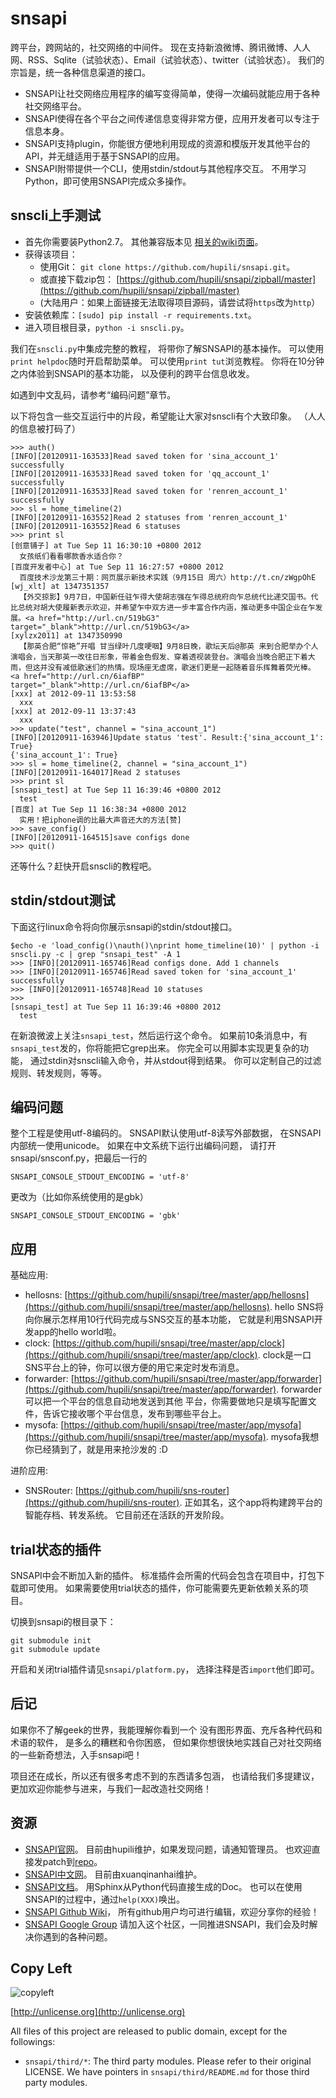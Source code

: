 snsapi
======

跨平台，跨网站的，社交网络的中间件。
现在支持新浪微博、腾讯微博、人人网、RSS、Sqlite（试验状态）、Email（试验状态）、twitter（试验状态）。
我们的宗旨是，统一各种信息渠道的接口。

   * SNSAPI让社交网络应用程序的编写变得简单，使得一次编码就能应用于各种社交网络平台。
   * SNSAPI使得在各个平台之间传递信息变得非常方便，应用开发者可以专注于信息本身。 
   * SNSAPI支持plugin，你能很方便地利用现成的资源和模版开发其他平台的API，并无缝适用于基于SNSAPI的应用。
   * SNSAPI附带提供一个CLI，使用stdin/stdout与其他程序交互。
   不用学习Python，即可使用SNSAPI完成众多操作。

snscli上手测试
--------------

   * 首先你需要装Python2.7。
   其他兼容版本见
   [相关的wiki页面](https://github.com/hupili/snsapi/wiki/Compatibility-report)。
   * 获得该项目： 
      * 使用Git： `git clone https://github.com/hupili/snsapi.git`。 
      * 或直接下载zip包： [https://github.com/hupili/snsapi/zipball/master](https://github.com/hupili/snsapi/zipball/master)
      * (大陆用户：如果上面链接无法取得项目源码，请尝试将`https`改为`http`）
   * 安装依赖库：`[sudo] pip install -r requirements.txt`。
   * 进入项目根目录，`python -i snscli.py`。

我们在`snscli.py`中集成完整的教程，
将带你了解SNSAPI的基本操作。
可以使用`print helpdoc`随时开启帮助菜单。
可以使用`print tut`浏览教程。
你将在10分钟之内体验到SNSAPI的基本功能，
以及便利的跨平台信息收发。

如遇到中文乱码，请参考“编码问题”章节。

以下将包含一些交互运行中的片段，希望能让大家对snscli有个大致印象。
（人人的信息被打码了）

```
>>> auth()
[INFO][20120911-163533]Read saved token for 'sina_account_1' successfully
[INFO][20120911-163533]Read saved token for 'qq_account_1' successfully
[INFO][20120911-163533]Read saved token for 'renren_account_1' successfully
>>> sl = home_timeline(2)
[INFO][20120911-163552]Read 2 statuses from 'renren_account_1'
[INFO][20120911-163552]Read 6 statuses
>>> print sl
[创意铺子] at Tue Sep 11 16:30:10 +0800 2012 
  女孩纸们看看哪款香水适合你？
[百度开发者中心] at Tue Sep 11 16:27:57 +0800 2012 
  百度技术沙龙第三十期：网页展示新技术实践（9月15日 周六）http://t.cn/zWgpOhE
[wj_xlt] at 1347351357 
  【外交掠影】9月7日，中国新任驻乍得大使胡志强在乍得总统府向乍总统代比递交国书。代比总统对胡大使履新表示欢迎，并希望乍中双方进一步丰富合作内涵，推动更多中国企业在乍发展。<a href="http://url.cn/519bG3" target="_blank">http://url.cn/519bG3</a> 
[xylzx2011] at 1347350990 
  【那英合肥“惊艳”开唱 甘当绿叶几度哽咽】9月8日晚，歌坛天后@那英 来到合肥举办个人演唱会，当天那英一改往日形象，带着金色假发、穿着透视装登台。演唱会当晚合肥正下着大雨，但这并没有减低歌迷们的热情。现场座无虚席，歌迷们更是一起随着音乐挥舞着荧光棒。 <a href="http://url.cn/6iafBP" target="_blank">http://url.cn/6iafBP</a> 
[xxx] at 2012-09-11 13:53:58 
  xxx
[xxx] at 2012-09-11 13:37:43 
  xxx
>>> update("test", channel = "sina_account_1")
[INFO][20120911-163946]Update status 'test'. Result:{'sina_account_1': True}
{'sina_account_1': True}
>>> sl = home_timeline(2, channel = "sina_account_1")
[INFO][20120911-164017]Read 2 statuses
>>> print sl
[snsapi_test] at Tue Sep 11 16:39:46 +0800 2012 
  test
[百度] at Tue Sep 11 16:38:34 +0800 2012 
  实用！把iphone调的比最大声音还大的方法[赞]
>>> save_config()
[INFO][20120911-164515]save configs done
>>> quit()
```

还等什么？赶快开启snscli的教程吧。

stdin/stdout测试
----------------

下面这行linux命令将向你展示snsapi的stdin/stdout接口。

```
$echo -e 'load_config()\nauth()\nprint home_timeline(10)' | python -i snscli.py -c | grep "snsapi_test" -A 1
>>> [INFO][20120911-165746]Read configs done. Add 1 channels
>>> [INFO][20120911-165746]Read saved token for 'sina_account_1' successfully
>>> [INFO][20120911-165748]Read 10 statuses
>>> 
[snsapi_test] at Tue Sep 11 16:39:46 +0800 2012 
  test
```

在新浪微波上关注`snsapi_test`，然后运行这个命令。
如果前10条消息中，有`snsapi_test`发的，你将能把它grep出来。
你完全可以用脚本实现更复杂的功能，
通过stdin对snscli输入命令，并从stdout得到结果。
你可以定制自己的过滤规则、转发规则，等等。


编码问题
--------

整个工程是使用utf-8编码的。
SNSAPI默认使用utf-8读写外部数据，
在SNSAPI内部统一使用unicode。
如果在中文系统下运行出编码问题，
请打开snsapi/snsconf.py，把最后一行的

```
SNSAPI_CONSOLE_STDOUT_ENCODING = 'utf-8'
```

更改为（比如你系统使用的是gbk）

```
SNSAPI_CONSOLE_STDOUT_ENCODING = 'gbk'
```
    
应用
----

基础应用:

   * hellosns: 
   [https://github.com/hupili/snsapi/tree/master/app/hellosns](https://github.com/hupili/snsapi/tree/master/app/hellosns).
   hello SNS将向你展示怎样用10行代码完成与SNS交互的基本功能，
   它就是利用SNSAPI开发app的hello world啦。
   * clock: 
   [https://github.com/hupili/snsapi/tree/master/app/clock](https://github.com/hupili/snsapi/tree/master/app/clock).
   clock是一口SNS平台上的钟，你可以很方便的用它来定时发布消息。
   * forwarder: 
   [https://github.com/hupili/snsapi/tree/master/app/forwarder](https://github.com/hupili/snsapi/tree/master/app/forwarder).
   forwarder可以把一个平台的信息自动地发送到其他
   平台，你需要做地只是填写配置文件，告诉它接收哪个平台信息，发布到哪些平台上。
   * mysofa: 
   [https://github.com/hupili/snsapi/tree/master/app/mysofa](https://github.com/hupili/snsapi/tree/master/app/mysofa).
   mysofa我想你已经猜到了，就是用来抢沙发的 :D

进阶应用:

   * SNSRouter:
   [https://github.com/hupili/sns-router](https://github.com/hupili/sns-router). 
   正如其名，这个app将构建跨平台的智能存档、转发系统。
   它目前还在活跃的开发阶段。

trial状态的插件
---------------

SNSAPI中会不断加入新的插件。
标准插件会所需的代码会包含在项目中，打包下载即可使用。
如果需要使用trial状态的插件，你可能需要先更新依赖关系的项目。

切换到snsapi的根目录下：

```
git submodule init
git submodule update
```

开启和关闭trial插件请见`snsapi/platform.py`，
选择注释是否`import`他们即可。

后记
----

如果你不了解geek的世界，我能理解你看到一个
没有图形界面、充斥各种代码和术语的软件，
是多么的糟糕和令你困惑，
但如果你想很快地实践自己对社交网络的一些新奇想法，入手snsapi吧！

项目还在成长，所以还有很多考虑不到的东西请多包涵，
也请给我们多提建议，更加欢迎你能参与进来，与我们一起改造社交网络！

资源
----

   * [SNSAPI官网](http://snsapi.ie.cuhk.edu.hk/)。
   目前由hupili维护，如果发现问题，请通知管理员。
   也欢迎直接发patch到[repo](https://github.com/hupili/snsapi-website)。
   * [SNSAPI中文网](http://snsapi.sinaapp.com/)。
   目前由xuanqinanhai维护。
   * [SNSAPI文档](http://snsapi.ie.cuhk.edu.hk/doc/)。
   用Sphinx从Python代码直接生成的Doc。
   也可以在使用SNSAPI的过程中，通过`help(XXX)`唤出。
   * [SNSAPI Github Wiki](https://github.com/hupili/snsapi/wiki)，
   所有github用户均可进行编辑，欢迎分享你的经验！
   * [SNSAPI Google Group](https://groups.google.com/forum/?fromgroups#!forum/snsapi)
   请加入这个社区，一同推进SNSAPI，我们会及时解决你遇到的各种问题。

Copy Left
---------

![copyleft](http://unlicense.org/pd-icon.png)

[http://unlicense.org](http://unlicense.org)

All files of this project are released to public domain,
except for the followings:

   * `snsapi/third/*`: The third party modules. 
   Please refer to their original LICENSE. 
   We have pointers in `snsapi/third/README.md`
   for those third party modules. 
